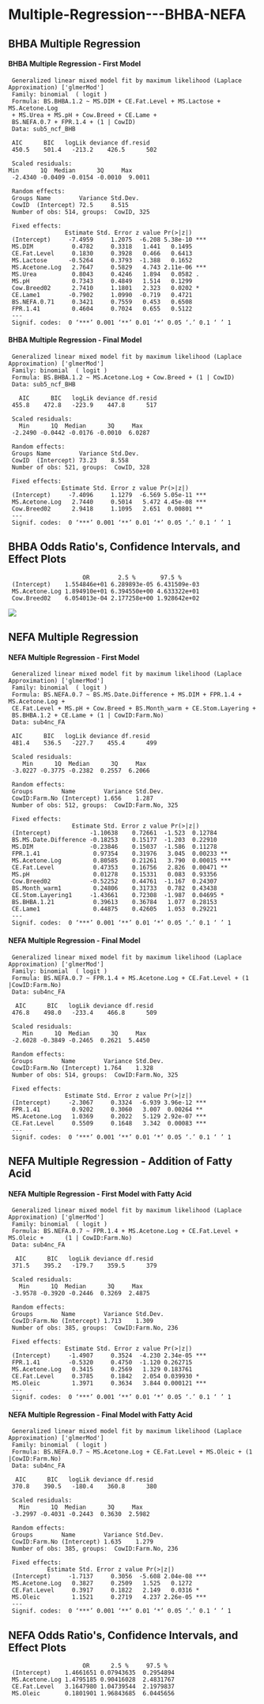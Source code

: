 # Multiple-Regression---BHBA-NEFA

## BHBA Multiple Regression

#### BHBA Multiple Regression - First Model
     Generalized linear mixed model fit by maximum likelihood (Laplace Approximation) ['glmerMod']
     Family: binomial  ( logit )
     Formula: BS.BHBA.1.2 ~ MS.DIM + CE.Fat.Level + MS.Lactose + MS.Acetone.Log 
     + MS.Urea + MS.pH + Cow.Breed + CE.Lame + 
     BS.NEFA.0.7 + FPR.1.4 + (1 | CowID) 
     Data: sub5_ncf_BHB

     AIC      BIC   logLik deviance df.resid 
     450.5    501.4   -213.2    426.5      502 

     Scaled residuals: 
    Min      1Q  Median      3Q     Max 
     -2.4340 -0.0409 -0.0154 -0.0010  9.0011 

     Random effects:
     Groups Name        Variance Std.Dev.
     CowID  (Intercept) 72.5     8.515   
     Number of obs: 514, groups:  CowID, 325

     Fixed effects:
                    Estimate Std. Error z value Pr(>|z|)    
     (Intercept)     -7.4959     1.2075  -6.208 5.38e-10 ***
     MS.DIM           0.4782     0.3318   1.441   0.1495    
     CE.Fat.Level     0.1830     0.3928   0.466   0.6413    
     MS.Lactose      -0.5264     0.3793  -1.388   0.1652    
     MS.Acetone.Log   2.7647     0.5829   4.743 2.11e-06 ***
     MS.Urea          0.8043     0.4246   1.894   0.0582 .  
     MS.pH            0.7343     0.4849   1.514   0.1299    
     Cow.Breed02      2.7410     1.1801   2.323   0.0202 *  
     CE.Lame1        -0.7902     1.0990  -0.719   0.4721    
     BS.NEFA.0.71     0.3421     0.7559   0.453   0.6508    
     FPR.1.41         0.4604     0.7024   0.655   0.5122    
     ---
     Signif. codes:  0 ‘***’ 0.001 ‘**’ 0.01 ‘*’ 0.05 ‘.’ 0.1 ‘ ’ 1
     
#### BHBA Multiple Regression - Final Model
     Generalized linear mixed model fit by maximum likelihood (Laplace Approximation) ['glmerMod']
     Family: binomial  ( logit )
     Formula: BS.BHBA.1.2 ~ MS.Acetone.Log + Cow.Breed + (1 | CowID)
     Data: sub5_ncf_BHB

       AIC      BIC   logLik deviance df.resid 
     455.8    472.8   -223.9    447.8      517 

     Scaled residuals: 
       Min      1Q  Median      3Q     Max 
     -2.2490 -0.0442 -0.0176 -0.0010  6.0287 

     Random effects:
     Groups Name        Variance Std.Dev.
     CowID  (Intercept) 73.23    8.558   
     Number of obs: 521, groups:  CowID, 328

     Fixed effects:
                   Estimate Std. Error z value Pr(>|z|)    
     (Intercept)     -7.4096     1.1279  -6.569 5.05e-11 ***
     MS.Acetone.Log   2.7440     0.5014   5.472 4.45e-08 ***
     Cow.Breed02      2.9418     1.1095   2.651  0.00801 ** 
     ---
     Signif. codes:  0 ‘***’ 0.001 ‘**’ 0.01 ‘*’ 0.05 ‘.’ 0.1 ‘ ’ 1

## BHBA Odds Ratio's, Confidence Intervals, and Effect Plots

                         OR        2.5 %       97.5 %
     (Intercept)    1.554846e+01 6.289893e-05 6.431509e-03
     MS.Acetone.Log 1.894910e+01 6.394550e+00 4.633322e+01
     Cow.Breed02    6.054013e-04 2.177258e+00 1.928642e+02
 
<img src=https://user-images.githubusercontent.com/61294969/79125835-6ef56900-7d64-11ea-8772-8b28c2535158.png>

## NEFA Multiple Regression

#### NEFA Multiple Regression - First Model
     Generalized linear mixed model fit by maximum likelihood (Laplace Approximation) ['glmerMod']
     Family: binomial  ( logit )
     Formula: BS.NEFA.0.7 ~ BS.MS.Date.Difference + MS.DIM + FPR.1.4 + MS.Acetone.Log +  
     CE.Fat.Level + MS.pH + Cow.Breed + BS.Month_warm + CE.Stom.Layering +      
     BS.BHBA.1.2 + CE.Lame + (1 | CowID:Farm.No)
     Data: sub4nc_FA

     AIC      BIC   logLik deviance df.resid 
     481.4    536.5   -227.7    455.4      499 

     Scaled residuals: 
        Min      1Q  Median      3Q     Max 
     -3.0227 -0.3775 -0.2382  0.2557  6.2066 

     Random effects:
     Groups        Name        Variance Std.Dev.
     CowID:Farm.No (Intercept) 1.656    1.287   
     Number of obs: 512, groups:  CowID:Farm.No, 325

     Fixed effects:
                      Estimate Std. Error z value Pr(>|z|)    
     (Intercept)           -1.10638    0.72661  -1.523  0.12784    
     BS.MS.Date.Difference -0.18253    0.15177  -1.203  0.22910    
     MS.DIM                -0.23846    0.15037  -1.586  0.11278    
     FPR.1.41               0.97354    0.31976   3.045  0.00233 ** 
     MS.Acetone.Log         0.80585    0.21261   3.790  0.00015 ***
     CE.Fat.Level           0.47353    0.16756   2.826  0.00471 ** 
     MS.pH                  0.01278    0.15331   0.083  0.93356    
     Cow.Breed02           -0.52252    0.44761  -1.167  0.24307    
     BS.Month_warm1         0.24806    0.31733   0.782  0.43438    
     CE.Stom.Layering1     -1.43661    0.72308  -1.987  0.04695 *  
     BS.BHBA.1.21           0.39613    0.36784   1.077  0.28153    
     CE.Lame1               0.44875    0.42605   1.053  0.29221    
     ---
     Signif. codes:  0 ‘***’ 0.001 ‘**’ 0.01 ‘*’ 0.05 ‘.’ 0.1 ‘ ’ 1

#### NEFA Multiple Regression - Final Model
     Generalized linear mixed model fit by maximum likelihood (Laplace Approximation) ['glmerMod']
     Family: binomial  ( logit )
     Formula: BS.NEFA.0.7 ~ FPR.1.4 + MS.Acetone.Log + CE.Fat.Level + (1 |CowID:Farm.No)
     Data: sub4nc_FA

      AIC      BIC   logLik deviance df.resid 
     476.8    498.0   -233.4    466.8      509 

     Scaled residuals: 
        Min      1Q  Median      3Q     Max 
     -2.6028 -0.3849 -0.2465  0.2621  5.4450 

     Random effects:
     Groups        Name        Variance Std.Dev.
     CowID:Farm.No (Intercept) 1.764    1.328   
     Number of obs: 514, groups:  CowID:Farm.No, 325

     Fixed effects:
                    Estimate Std. Error z value Pr(>|z|)    
     (Intercept)     -2.3067     0.3324  -6.939 3.96e-12 ***
     FPR.1.41         0.9202     0.3060   3.007  0.00264 ** 
     MS.Acetone.Log   1.0369     0.2022   5.129 2.92e-07 ***
     CE.Fat.Level     0.5509     0.1648   3.342  0.00083 ***
     ---
     Signif. codes:  0 ‘***’ 0.001 ‘**’ 0.01 ‘*’ 0.05 ‘.’ 0.1 ‘ ’ 1

## NEFA Multiple Regression - Addition of Fatty Acid

#### NEFA Multiple Regression - First Model with Fatty Acid
     Generalized linear mixed model fit by maximum likelihood (Laplace Approximation) ['glmerMod']
     Family: binomial  ( logit )
     Formula: BS.NEFA.0.7 ~ FPR.1.4 + MS.Acetone.Log + CE.Fat.Level + MS.Oleic +      (1 | CowID:Farm.No)
     Data: sub4nc_FA

      AIC      BIC   logLik deviance df.resid 
     371.5    395.2   -179.7    359.5      379 

     Scaled residuals: 
       Min      1Q  Median      3Q     Max 
     -3.9578 -0.3920 -0.2446  0.3269  2.4875 

     Random effects:
     Groups        Name        Variance Std.Dev.
     CowID:Farm.No (Intercept) 1.713    1.309   
     Number of obs: 385, groups:  CowID:Farm.No, 236

     Fixed effects:
                    Estimate Std. Error z value Pr(>|z|)    
     (Intercept)     -1.4907     0.3524  -4.230 2.34e-05 ***
     FPR.1.41        -0.5320     0.4750  -1.120 0.262715    
     MS.Acetone.Log   0.3415     0.2569   1.329 0.183761    
     CE.Fat.Level     0.3785     0.1842   2.054 0.039930 *  
     MS.Oleic         1.3971     0.3634   3.844 0.000121 ***
     ---
     Signif. codes:  0 ‘***’ 0.001 ‘**’ 0.01 ‘*’ 0.05 ‘.’ 0.1 ‘ ’ 1

#### NEFA Multiple Regression - Final Model with Fatty Acid
     Generalized linear mixed model fit by maximum likelihood (Laplace Approximation) ['glmerMod']
     Family: binomial  ( logit )
     Formula: BS.NEFA.0.7 ~ MS.Acetone.Log + CE.Fat.Level + MS.Oleic + (1 |CowID:Farm.No)
     Data: sub4nc_FA

      AIC      BIC   logLik deviance df.resid 
     370.8    390.5   -180.4    360.8      380 

     Scaled residuals: 
       Min      1Q  Median      3Q     Max 
     -3.2997 -0.4031 -0.2443  0.3630  2.5982 

     Random effects:
     Groups        Name        Variance Std.Dev.
     CowID:Farm.No (Intercept) 1.635    1.279   
     Number of obs: 385, groups:  CowID:Farm.No, 236

     Fixed effects:
               Estimate Std. Error z value Pr(>|z|)    
     (Intercept)     -1.7137     0.3056  -5.608 2.04e-08 ***
     MS.Acetone.Log   0.3827     0.2509   1.525   0.1272    
     CE.Fat.Level     0.3917     0.1822   2.149   0.0316 *  
     MS.Oleic         1.1521     0.2719   4.237 2.26e-05 ***
     ---
     Signif. codes:  0 ‘***’ 0.001 ‘**’ 0.01 ‘*’ 0.05 ‘.’ 0.1 ‘ ’ 1

## NEFA Odds Ratio's, Confidence Intervals, and Effect Plots
                         OR      2.5 %     97.5 %
     (Intercept)    1.4661651 0.07943635  0.2954894
     MS.Acetone.Log 1.4795185 0.90416028  2.4831767
     CE.Fat.Level   3.1647980 1.04739544  2.1979837
     MS.Oleic       0.1801901 1.96843685  6.0445656


